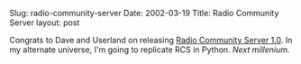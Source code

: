 Slug: radio-community-server
Date: 2002-03-19
Title: Radio Community Server
layout: post

Congrats to Dave and Userland on releasing <a href="http://rcs.userland.com/">Radio Community Server 1.0</a>. In my alternate universe, I&#39;m going to replicate RCS in Python. <i>Next millenium</i>.
